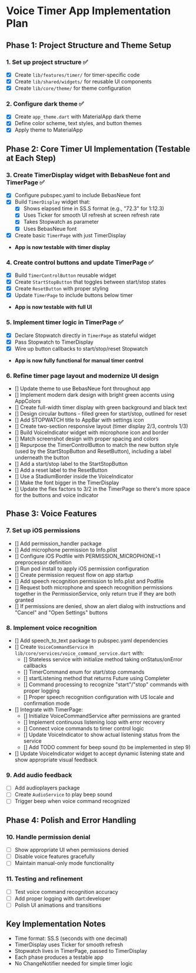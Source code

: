 # Voice Timer App Implementation Plan

## Phase 1: Project Structure and Theme Setup

### 1. Set up project structure ✅
- [x] Create `lib/features/timer/` for timer-specific code
- [x] Create `lib/shared/widgets/` for reusable UI components
- [x] Create `lib/core/theme/` for theme configuration

### 2. Configure dark theme ✅
- [x] Create `app_theme.dart` with MaterialApp dark theme
- [x] Define color scheme, text styles, and button themes
- [x] Apply theme to MaterialApp

## Phase 2: Core Timer UI Implementation (Testable at Each Step)

### 3. Create TimerDisplay widget with BebasNeue font and TimerPage ✅
- [x] Configure pubspec.yaml to include BebasNeue font
- [x] Build `TimerDisplay` widget that:
  - [x] Shows elapsed time in SS.S format (e.g., "72.3" for 1:12.3)
  - [x] Uses Ticker for smooth UI refresh at screen refresh rate
  - [x] Takes Stopwatch as parameter
  - [x] Uses BebasNeue font
- [x] Create basic `TimerPage` with just TimerDisplay
- **App is now testable with timer display**

### 4. Create control buttons and update TimerPage ✅
- [x] Build `TimerControlButton` reusable widget
- [x] Create `StartStopButton` that toggles between start/stop states
- [x] Create `ResetButton` with proper styling
- [x] Update `TimerPage` to include buttons below timer
- **App is now testable with full UI**

### 5. Implement timer logic in TimerPage ✅
- [x] Declare Stopwatch directly in `TimerPage` as stateful widget
- [x] Pass Stopwatch to TimerDisplay
- [x] Wire up button callbacks to start/stop/reset Stopwatch
- **App is now fully functional for manual timer control**

### 6. Refine timer page layout and modernize UI design 
- [] Update theme to use BebasNeue font throughout app
- [] Implement modern dark design with bright green accents using AppColors
- [] Create full-width timer display with green background and black text
- [] Design circular buttons - filled green for start/stop, outlined for reset
- [] Add STOPWATCH title to AppBar with settings icon
- [] Create two-section responsive layout (timer display 2/3, controls 1/3)
- [] Build VoiceIndicator widget with microphone icon and border
- [] Match screenshot design with proper spacing and colors
- [] Repurpose the TimerControlButton to match the new button style (used by the StartStopButton and ResetButton), including a label underneath the button
- [] Add a start/stop label to the StartStopButton
- [] Add a reset label to the ResetButton
- [] Use a StadiumBorder inside the VoiceIndicator
- [] Make the font bigger in the TimerDisplay
- [] Update the flex factors to 3/2 in the TimerPage so there's more space for the buttons and voice indicator


## Phase 3: Voice Features

### 7. Set up iOS permissions 
- [] Add permission_handler package
- [] Add microphone permission to Info.plist
- [] Configure iOS Podfile with PERMISSION_MICROPHONE=1 preprocessor definition
- [] Run pod install to apply iOS permission configuration
- [] Create permission request flow on app startup
- [] Add speech recognition permission to Info.plist and Podfile
- [] Request both microphone and speech recognition permissions together in the PermissionService, only return true if they are both granted
- [] If permissions are denied, show an alert dialog with instructions and "Cancel" and "Open Settings" buttons

### 8. Implement voice recognition 
- [] Add speech_to_text package to pubspec.yaml dependencies
- [] Create `VoiceCommandService` in `lib/core/services/voice_command_service.dart` with:
  - [] Stateless service with initialize method taking onStatus/onError callbacks
  - [] TimerCommand enum for start/stop commands
  - [] startListening method that returns Future<TimerCommand> using Completer
  - [] Command processing to recognize "start"/"stop" commands with proper logging
  - [] Proper speech recognition configuration with US locale and confirmation mode
- [] Integrate with TimerPage:
  - [] Initialize VoiceCommandService after permissions are granted
  - [] Implement continuous listening loop with error recovery
  - [] Connect voice commands to timer control logic
  - [] Update VoiceIndicator to show actual listening status from the service
  - [] Add TODO comment for beep sound (to be implemented in step 9)
- [] Update VoiceIndicator widget to accept dynamic listening state and show appropriate visual feedback

### 9. Add audio feedback
- [ ] Add audioplayers package
- [ ] Create `AudioService` to play beep sound
- [ ] Trigger beep when voice command recognized

## Phase 4: Polish and Error Handling

### 10. Handle permission denial
- [ ] Show appropriate UI when permissions denied
- [ ] Disable voice features gracefully
- [ ] Maintain manual-only mode functionality

### 11. Testing and refinement
- [ ] Test voice command recognition accuracy
- [ ] Add proper logging with dart:developer
- [ ] Polish UI animations and transitions

## Key Implementation Notes
- Time format: SS.S (seconds with one decimal)
- TimerDisplay uses Ticker for smooth refresh
- Stopwatch lives in TimerPage, passed to TimerDisplay
- Each phase produces a testable app
- No ChangeNotifier needed for simple timer logic